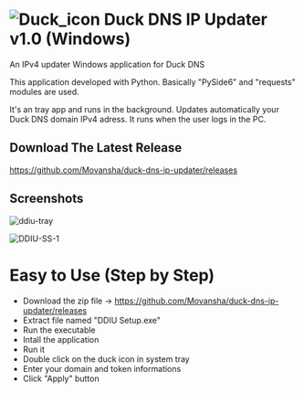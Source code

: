 # ![Duck_icon](https://github.com/user-attachments/assets/c7a2ab4a-8b32-4b1c-98ac-9e20f736e4e1) Duck DNS IP Updater v1.0 (Windows)
An IPv4 updater Windows application for Duck DNS

This application developed with Python.
Basically "PySide6" and "requests" modules are used.

It's an tray app and runs in the background. Updates automatically your Duck DNS domain IPv4 adress.
It runs when the user logs in the PC.


## Download The Latest Release
https://github.com/Movansha/duck-dns-ip-updater/releases

## Screenshots
![ddiu-tray](https://github.com/user-attachments/assets/e96b2a8c-bbf8-41d3-8c1b-90c32e58d0be)

![DDIU-SS-1](https://github.com/user-attachments/assets/e75a0642-4727-4cc1-93ac-cf4d34a8a2b3)


# Easy to Use (Step by Step)
- Download the zip file -> https://github.com/Movansha/duck-dns-ip-updater/releases
- Extract file named "DDIU Setup.exe"
- Run the executable
- Intall the application
- Run it
- Double click on the duck icon in system tray
- Enter your domain and token informations
- Click "Apply" button
#
